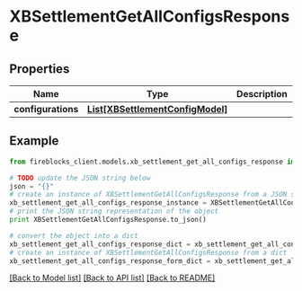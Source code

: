 # XBSettlementGetAllConfigsResponse


## Properties
Name | Type | Description | Notes
------------ | ------------- | ------------- | -------------
**configurations** | [**List[XBSettlementConfigModel]**](XBSettlementConfigModel.md) |  | 

## Example

```python
from fireblocks_client.models.xb_settlement_get_all_configs_response import XBSettlementGetAllConfigsResponse

# TODO update the JSON string below
json = "{}"
# create an instance of XBSettlementGetAllConfigsResponse from a JSON string
xb_settlement_get_all_configs_response_instance = XBSettlementGetAllConfigsResponse.from_json(json)
# print the JSON string representation of the object
print XBSettlementGetAllConfigsResponse.to_json()

# convert the object into a dict
xb_settlement_get_all_configs_response_dict = xb_settlement_get_all_configs_response_instance.to_dict()
# create an instance of XBSettlementGetAllConfigsResponse from a dict
xb_settlement_get_all_configs_response_form_dict = xb_settlement_get_all_configs_response.from_dict(xb_settlement_get_all_configs_response_dict)
```
[[Back to Model list]](../README.md#documentation-for-models) [[Back to API list]](../README.md#documentation-for-api-endpoints) [[Back to README]](../README.md)


